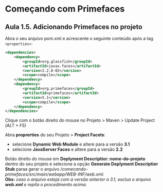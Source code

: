 # Começando com Primefaces
## Aula 1.5. Adicionando Primefaces no projeto

Abra o seu arquivo pom.xml e acrescente o seguinte conteúdo após a tag `<properties>`:
```xml
<dependencies>
    <dependency>
        <groupId>org.glassfish</groupId>
        <artifactId>javax.faces</artifactId>
        <version>2.2.8-02</version>
        <scope>compile</scope>
    </dependency>
    <dependency>
        <groupId>org.primefaces</groupId>
        <artifactId>primefaces</artifactId>
        <version>5.1</version>
        <scope>compile</scope>
    </dependency>
</dependencies>
```
Clique com o botão direito do mouse no Projeto > Maven > Update Project _(ALT + F5)_  

Abra **proprerties** do seu Projeto > **Project Facets**:
* selecione **Dynamic Web Module** e altere para a versão **3.1**
* selecione **JavaServer Faces** e altere para a versão **2.2**

Botão direito do mouse em **Deplyment Descriptior: nome-do-projeto** dentro do seu projeto e selecione a opção **Generate Deplyment Descriptior Stub** paraa gerar o arquivo _/comecando-primefaces/src/main/webapp/WEB-INF/web.xml_.  
**Obs:** _caso o arquivo esteja com a versão anterior a 3.1, exclua o arquivo **web.xml** e repita o procedimento acima._
